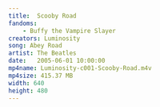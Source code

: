 ```yaml
---
title:  Scooby Road
fandoms:
    - Buffy the Vampire Slayer
creators: Luminosity
song: Abey Road
artist: The Beatles
date:   2005-06-01 10:00:00
mp4name: Luminosity-c001-Scooby-Road.m4v
mp4size: 415.37 MB
width: 640
height: 480
---
```



  